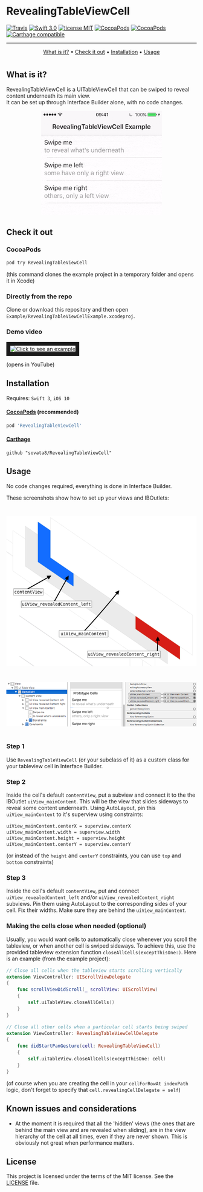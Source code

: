 # RevealingTableViewCell

[![Travis](https://img.shields.io/travis/sovata8/RevealingTableViewCell.svg)]()
[![Swift 3.0](https://img.shields.io/badge/Swift-3.0-FD7835.svg?style=flat)]()
[![license MIT](https://img.shields.io/cocoapods/l/RevealingTableViewCell.svg)][linkMITLicence]
[![CocoaPods](https://img.shields.io/cocoapods/metrics/doc-percent/RevealingTableViewCell.svg)][linkDocumentation] 
[![CocoaPods](https://img.shields.io/cocoapods/v/RevealingTableViewCell.svg)][linkPod]
[![Carthage compatible](https://img.shields.io/badge/Carthage-compatible-4BC51D.svg?style=flat)][linkCarthage]

---

<p align="center">
    <a href="#what-is-it">What is it?</a>
    &bull;
    <a href="#check-it-out">Check it out</a>
    &bull;
    <a href="#installation">Installation</a>
    &bull;
    <a href="#usage">Usage</a>
</p>

#

## What is it?
RevealingTableViewCell is a UITableViewCell that can be swiped to reveal content underneath its main view.  
It can be set up through Interface Builder alone, with no code changes.


<p align="center"><img src="Screenshots/RevealingCellScreenRecording10s.gif" /></p>


## Check it out

### CocoaPods
```bash
pod try RevealingTableViewCell
```
(this command clones the example project in a temporary folder and opens it in Xcode)

### Directly from the repo
Clone or download this repository and then open `Example/RevealingTableViewCellExample.xcodeproj`.

### Demo video
<a href="http://www.youtube.com/watch?feature=player_embedded&v=6Dvg48Mb0Nc
" target="_blank"><img src="http://img.youtube.com/vi/6Dvg48Mb0Nc/0.jpg" 
alt="Click to see an example" width="240" height="180" border="10" /></a>

(opens in YouTube)

## Installation
Requires: `Swift 3`, `iOS 10`


#### [CocoaPods][linkPod] (recommended)

```ruby
pod 'RevealingTableViewCell'
```

#### [Carthage][linkCarthage]
````
github "sovata8/RevealingTableViewCell"
````


## Usage
No code changes required, everything is done in Interface Builder.

These screenshots show how to set up your views and IBOutlets:

#

<p align="center"><img src="Screenshots/ViewStructure.png" /></p>

#

<p align="center"><img src="Screenshots/IBOutlets.png" /></p>

#

### Step 1
Use `RevealingTableViewCell` (or your subclass of it) as a custom class for your tableview cell in Interface Builder.

### Step 2
Inside the cell's default `contentView`, put a subview and connect it to the the IBOutlet `uiView_mainContent`. This will be the view that slides sideways to reveal some content underneath. Using AutoLayout, pin this `uiView_mainContent` to it's superview using constraints:  

```
uiView_mainContent.centerX = superview.centerX
uiView_mainContent.width = superview.width
uiView_mainContent.height = superview.height
uiView_mainContent.centerY = superview.centerY
```
(or instead of the `height` and `centerY` constraints, you can use `top` and `bottom` constraints)


### Step 3
Inside the cell's default `contentView`, put and connect `uiView_revealedContent_left` and/or `uiView_revealedContent_right` subviews. Pin them using AutoLayout to the corresponding sides of your cell. Fix their widths. Make sure they are behind the `uiView_mainContent`.

### Making the cells close when needed (optional)
Usually, you would want cells to automatically close whenever you scroll the tableview, or when another cell is swiped sideways. To achieve this, use the provided tableview extension function `closeAllCells(exceptThisOne:)`. Here is an example (from the example project):

```swift
// Close all cells when the tableview starts scrolling vertically
extension ViewController: UIScrollViewDelegate
{
    func scrollViewDidScroll(_ scrollView: UIScrollView)
    {
        self.uiTableView.closeAllCells()
    }
}
```
```swift
// Close all other cells when a particular cell starts being swiped
extension ViewController: RevealingTableViewCellDelegate
{
    func didStartPanGesture(cell: RevealingTableViewCell)
    {
        self.uiTableView.closeAllCells(exceptThisOne: cell)
    }
}
```
(of course when you are creating the cell in your `cellForRowAt indexPath` logic, don't forget to specify that `cell.revealingCellDelegate = self`)


## Known issues and considerations
* At the moment it is required that all the 'hidden' views (the ones that are behind the main view and are revealed when sliding), are in the view hierarchy of the cell at all times, even if they are never shown. This is obviously not great when performance matters.


[linkDocumentation]:http://cocoadocs.org/docsets/RevealingTableViewCell
[linkPod]:https://cocoapods.org/pods/RevealingTableViewCell
[linkMITLicence]:http://opensource.org/licenses/MIT
[linkCarthage]:https://github.com/Carthage/Carthage


## License
This project is licensed under the terms of the MIT license. See the [LICENSE](LICENSE) file.
